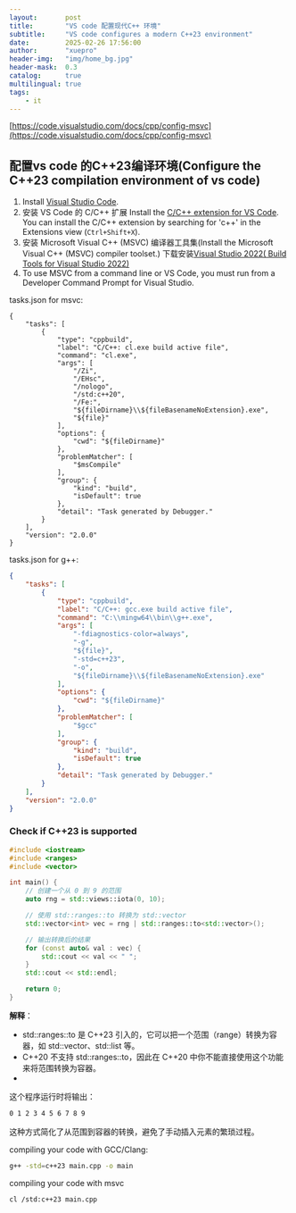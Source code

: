 ```yaml
---
layout:       post
title:        "VS code 配置现代C++ 环境"
subtitle:     "VS code configures a modern C++23 environment"
date:         2025-02-26 17:56:00
author:       "xuepro"
header-img:   "img/home_bg.jpg"
header-mask:  0.3
catalog:      true
multilingual: true
tags:
    - it
---
```


[https://code.visualstudio.com/docs/cpp/config-msvc](https://code.visualstudio.com/docs/cpp/config-msvc)

## 配置vs code 的C++23编译环境(Configure the C++23 compilation environment of vs code)
1. Install [Visual Studio Code](https://code.visualstudio.com/download).
2. 安装 VS Code 的 C/C++ 扩展 Install the [C/C++ extension for VS Code](https://marketplace.visualstudio.com/items?itemName=ms-vscode.cpptools). You can install the C/C++ extension by searching for 'c++' in the Extensions view (`Ctrl+Shift+X`).
3. 安装 Microsoft Visual C++ (MSVC) 编译器工具集(Install the Microsoft Visual C++ (MSVC) compiler toolset.) 下载安装[Visual Studio 2022( Build Tools for Visual Studio 2022)](https://visualstudio.microsoft.com/zh-hans/downloads/)
4. To use MSVC from a command line or VS Code, you must run from a Developer Command Prompt for Visual Studio.

tasks.json for msvc:
```
{
    "tasks": [
        {
            "type": "cppbuild",
            "label": "C/C++: cl.exe build active file",
            "command": "cl.exe",
            "args": [
                "/Zi",
                "/EHsc",
                "/nologo",
                "/std:c++20",
                "/Fe:",
                "${fileDirname}\\${fileBasenameNoExtension}.exe",
                "${file}"
            ],
            "options": {
                "cwd": "${fileDirname}"
            },
            "problemMatcher": [
                "$msCompile"
            ],
            "group": {
                "kind": "build",
                "isDefault": true
            },
            "detail": "Task generated by Debugger."
        }
    ],
    "version": "2.0.0"
}
```

tasks.json for g++:

```json
{
    "tasks": [
        {
            "type": "cppbuild",
            "label": "C/C++: gcc.exe build active file",
            "command": "C:\\mingw64\\bin\\g++.exe",
            "args": [
                "-fdiagnostics-color=always",
                "-g",
                "${file}",
                "-std=c++23",
                "-o",
                "${fileDirname}\\${fileBasenameNoExtension}.exe"
            ],
            "options": {
                "cwd": "${fileDirname}"
            },
            "problemMatcher": [
                "$gcc"
            ],
            "group": {
                "kind": "build",
                "isDefault": true
            },
            "detail": "Task generated by Debugger."
        }
    ],
    "version": "2.0.0"
}
```

### Check if C++23 is supported 
```cpp
#include <iostream>
#include <ranges>
#include <vector>

int main() {
    // 创建一个从 0 到 9 的范围
    auto rng = std::views::iota(0, 10);

    // 使用 std::ranges::to 转换为 std::vector
    std::vector<int> vec = rng | std::ranges::to<std::vector>();

    // 输出转换后的结果
    for (const auto& val : vec) {
        std::cout << val << " ";
    }
    std::cout << std::endl;

    return 0;
}
```
**解释**：
- std::ranges::to 是 C++23 引入的，它可以把一个范围（range）转换为容器，如 std::vector、std::list 等。
- C++20 不支持 std::ranges::to，因此在 C++20 中你不能直接使用这个功能来将范围转换为容器。
- 
这个程序运行时将输出：
```bash
0 1 2 3 4 5 6 7 8 9
```
这种方式简化了从范围到容器的转换，避免了手动插入元素的繁琐过程。

compiling your code with GCC/Clang: 
```bash
g++ -std=c++23 main.cpp -o main
```

compiling your code with msvc 
```bash
cl /std:c++23 main.cpp
```
